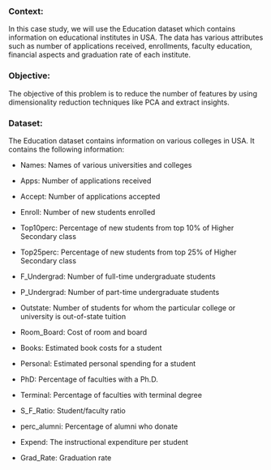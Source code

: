 ### Context:
In this case study, we will use the Education dataset which contains information on educational institutes in USA. The data has various attributes such as number of applications received, enrollments, faculty education, financial aspects and graduation rate of each institute.

### Objective:
The objective of this problem is to reduce the number of features by using dimensionality reduction techniques like PCA and extract insights.

### Dataset:
The Education dataset contains information on various colleges in USA. It contains the following information:

- Names: Names of various universities and colleges
- Apps: Number of applications received
- Accept: Number of applications accepted
- Enroll: Number of new students enrolled
- Top10perc: Percentage of new students from top 10% of Higher Secondary class
- Top25perc: Percentage of new students from top 25% of Higher Secondary class
- F_Undergrad: Number of full-time undergraduate students
- P_Undergrad: Number of part-time undergraduate students
- Outstate: Number of students for whom the particular college or university is out-of-state tuition

- Room_Board: Cost of room and board
- Books: Estimated book costs for a student
- Personal: Estimated personal spending for a student
- PhD: Percentage of faculties with a Ph.D.
- Terminal: Percentage of faculties with terminal degree
- S_F_Ratio: Student/faculty ratio
- perc_alumni: Percentage of alumni who donate
- Expend: The instructional expenditure per student
- Grad_Rate: Graduation rate